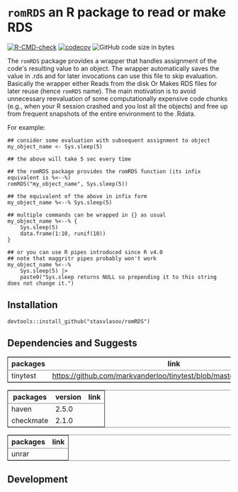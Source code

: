 
# `romRDS` an R package to read or make RDS

[![R-CMD-check](https://github.com/stasvlasov/romRDS/workflows/R-CMD-check/badge.svg)](https://github.com/stasvlasov/romRDS/actions)
[![codecov](https://codecov.io/gh/stasvlasov/romRDS/branch/master/graph/badge.svg?token=DIUS28A7US)](https://codecov.io/gh/stasvlasov/romRDS)
![GitHub code size in bytes](https://img.shields.io/github/languages/code-size/stasvlasov/romRDS)

The `romRDS` package provides a wrapper that handles assignment of the code's resulting value to an object. The wrapper automatically saves the value in .rds and for later invocations can use this file to skip evaluation. Basically the wrapper either Reads from the disk Or Makes RDS files for later reuse (hence `romRDS` name). The main motivation is to avoid unnecessary reevaluation of some computationally expensive code chunks (e.g., when your R session crashed and you lost all the objects) and free up from frequent snapshots of the entire environment to the .Rdata.

For example:

    ## consider some evaluation with subsequent assignment to object
    my_object_name <- Sys.sleep(5)
    
    ## the above will take 5 sec every time
    
    ## the romRDS package provides the romRDS function (its infix equivalent is %<--%)
    romRDS("my_object_name", Sys.sleep(5))
    
    ## the equivalent of the above in infix form
    my_object_name %<--% Sys.sleep(5)
    
    ## multiple commands can be wrapped in {} as usual
    my_object_name %<--% {
        Sys.sleep(5)
        data.frame(1:10, runif(10))
    }
    
    ## or you can use R pipes introduced since R v4.0
    ## note that maggritr pipes probably won't work
    my_object_name %<--%
        Sys.sleep(5) |>
        paste0("Sys.sleep returns NULL so prepending it to this string does not change it.")


## Installation

    devtools::install_github("stasvlasov/romRDS")


## Dependencies and Suggests

<table id="orgb913d65" border="2" cellspacing="0" cellpadding="6" rules="groups" frame="hsides">


<colgroup>
<col  class="org-left" />

<col  class="org-left" />
</colgroup>
<thead>
<tr>
<th scope="col" class="org-left">packages</th>
<th scope="col" class="org-left">link</th>
</tr>
</thead>

<tbody>
<tr>
<td class="org-left">tinytest</td>
<td class="org-left"><a href="https://github.com/markvanderloo/tinytest/blob/master/pkg/README.md">https://github.com/markvanderloo/tinytest/blob/master/pkg/README.md</a></td>
</tr>
</tbody>
</table>

<table id="orgf88cbb8" border="2" cellspacing="0" cellpadding="6" rules="groups" frame="hsides">


<colgroup>
<col  class="org-left" />

<col  class="org-right" />

<col  class="org-left" />
</colgroup>
<thead>
<tr>
<th scope="col" class="org-left">packages</th>
<th scope="col" class="org-right">version</th>
<th scope="col" class="org-left">link</th>
</tr>
</thead>

<tbody>
<tr>
<td class="org-left">haven</td>
<td class="org-right">2.5.0</td>
<td class="org-left">&#xa0;</td>
</tr>


<tr>
<td class="org-left">checkmate</td>
<td class="org-right">2.1.0</td>
<td class="org-left">&#xa0;</td>
</tr>
</tbody>
</table>

<table id="orgc53e319" border="2" cellspacing="0" cellpadding="6" rules="groups" frame="hsides">


<colgroup>
<col  class="org-left" />

<col  class="org-left" />
</colgroup>
<thead>
<tr>
<th scope="col" class="org-left">packages</th>
<th scope="col" class="org-left">link</th>
</tr>
</thead>

<tbody>
<tr>
<td class="org-left">unrar</td>
<td class="org-left">&#xa0;</td>
</tr>
</tbody>
</table>


## Development

